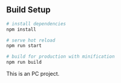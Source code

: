 ## Build Setup

``` bash
# install dependencies
npm install

# serve hot reload
npm run start

# build for production with minification
npm run build

```
This is an PC project.
